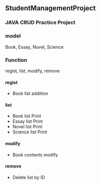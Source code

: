 ## StudentManagementProject
### JAVA CRUD Practice Project

### model
Book, Essay, Novel, Science

### Function
regist, list, modify, remove

#### regist
<ul>
<li> Book list addition </li>
</ul>

#### list
<ul>
<li> Book list Print</li>
<li> Essay list Print </li>
<li> Novel list Print </li>
<li> Science list Print </li>
</ul>

#### modify
<ul>
<li> Book contents modify</li>
</ul>

#### remove
<ul>
  <li> Delete list by ID </li>
